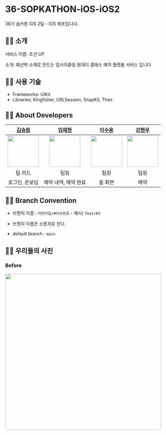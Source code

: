 # 36-SOPKATHON-iOS-iOS2
36기 솝커톤 iOS 2팀 - iOS 레포입니다.

## 👍🏻 소개
서비스 이름: 조선 UP

소개: 폐선박 소재로 만드는 업사이클링 원데이 클래스 예약 플랫폼 서비스 입니다

## 👍🏻 사용 기술
* Frameworks: UIKit
* Libraries: Kingfisher, URLSession, SnapKit, Then

## 👍🏻 About Developers
|[김승원](https://github.com/SeungWon1125)|[임재현](https://github.com/LimJaeHyeon9298)|[이수용](https://github.com/pedro0527)|[강현우](https://github.com/Gardeniaa101)|
|:---:|:---:|:---:|:---:|
|<img src = "https://avatars.githubusercontent.com/u/132556742?v=4" width ="100">|<img src = "https://avatars.githubusercontent.com/u/115773990?v=4" width ="100">|<img src = "https://avatars.githubusercontent.com/u/153799337?v=4" width ="100">|<img src = "https://avatars.githubusercontent.com/u/156151246?v=4" width ="100">|
|팀 리드|팀원|팀원|팀원|
| 로그인, 온보딩 | 예약 내역, 예약 완료 | 홈 화면 | 예약 |


## 👍🏻 Branch Convention
* 브랜치 이름 : `커밋타입/#이슈번호` - 예시) `feat/#3`

- 브랜치 이름은 소문자로 한다.

- default branch : `main`

## 👍🏻 우리들의 사진
### Before
<img src="https://github.com/user-attachments/assets/854b5def-ef7e-4e3c-ae39-737c4c08d616" width="500">

